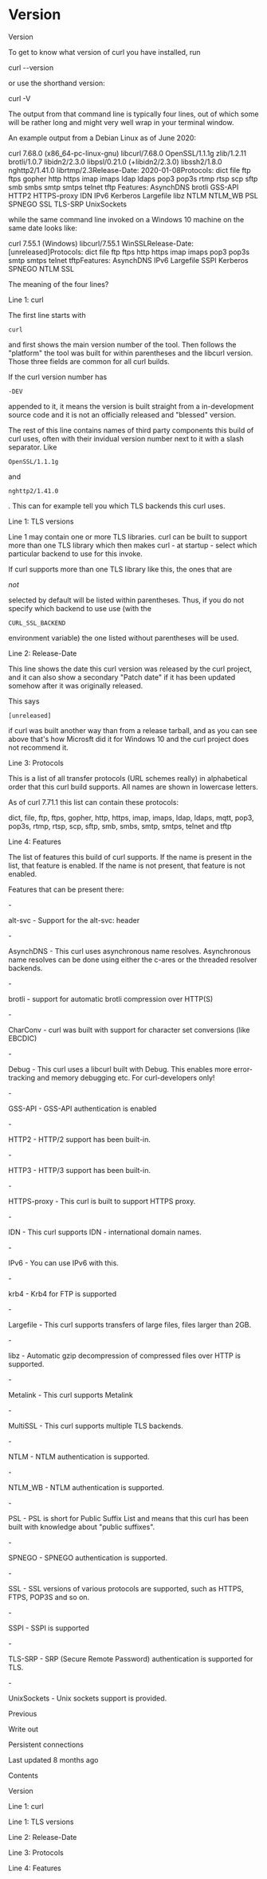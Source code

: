 <a href="version.html" class="navButton-94f2579c--pageItemWithChildrenNested-2c5d8183--navButtonClickable-161b88ca--navButtonOpened-6a88552e">

</a>

</a>

# <span class="text-4505230f--DisplayH900-bfb998fa--textContentFamily-49a318e1">Version</span>

<span class="text-4505230f--UIH300-2063425d--textUIFamily-5ebd8e40--text-8ee2c8b2">

</span>

<span class="text-4505230f--UIH300-2063425d--textUIFamily-5ebd8e40--text-8ee2c8b2">

</span>

<span class="text-4505230f--HeadingH700-04e1a2a3--textContentFamily-49a318e1">

<span data-key="eb8fde6266c34e4f915ac4ae14d59dd6">

<span data-offset-key="eb8fde6266c34e4f915ac4ae14d59dd6:0">Version</span>

</span>

</span>

<span class="text-4505230f--TextH400-3033861f--textContentFamily-49a318e1">

<span data-key="fc36d5d49508496a8a647ad82c19ba45">

<span data-offset-key="fc36d5d49508496a8a647ad82c19ba45:0">To get to know what version of curl you have installed, run</span>

</span>

</span> curl --version<span class="text-4505230f--TextH400-3033861f--textContentFamily-49a318e1">

<span data-key="5845974d86784eed9c09b652fd91f2de">

<span data-offset-key="5845974d86784eed9c09b652fd91f2de:0">or use the shorthand version:</span>

</span>

</span> curl -V<span class="text-4505230f--TextH400-3033861f--textContentFamily-49a318e1">

<span data-key="5d9fc31dada64ff7b8a8ea0098b4cafe">

<span data-offset-key="5d9fc31dada64ff7b8a8ea0098b4cafe:0">The output from that command line is typically four lines, out of which some will be rather long and might very well wrap in your terminal window.</span>

</span>

</span>

<span class="text-4505230f--TextH400-3033861f--textContentFamily-49a318e1">

<span data-key="c85db840a85d49e2924b38b6a3de39e9">

<span data-offset-key="c85db840a85d49e2924b38b6a3de39e9:0">An example output from a Debian Linux as of June 2020:</span>

</span>

</span> curl 7.68.0 (x86_64-pc-linux-gnu) libcurl/7.68.0 OpenSSL/1.1.1g zlib/1.2.11 brotli/1.0.7 libidn2/2.3.0 libpsl/0.21.0 (+libidn2/2.3.0) libssh2/1.8.0 nghttp2/1.41.0 librtmp/2.3Release-Date: 2020-01-08Protocols: dict file ftp ftps gopher http https imap imaps ldap ldaps pop3 pop3s rtmp rtsp scp sftp smb smbs smtp smtps telnet tftp Features: AsynchDNS brotli GSS-API HTTP2 HTTPS-proxy IDN IPv6 Kerberos Largefile libz NTLM NTLM_WB PSL SPNEGO SSL TLS-SRP UnixSockets<span class="text-4505230f--TextH400-3033861f--textContentFamily-49a318e1">

<span data-key="7747727638c243f49214b9d755d1d5ab">

<span data-offset-key="7747727638c243f49214b9d755d1d5ab:0">while the same command line invoked on a Windows 10 machine on the same date looks like:</span>

</span>

</span> curl 7.55.1 (Windows) libcurl/7.55.1 WinSSLRelease-Date: [unreleased]Protocols: dict file ftp ftps http https imap imaps pop3 pop3s smtp smtps telnet tftpFeatures: AsynchDNS IPv6 Largefile SSPI Kerberos SPNEGO NTLM SSL<span class="text-4505230f--TextH400-3033861f--textContentFamily-49a318e1">

<span data-key="b2501b491def4ae5933c57686aecbefe">

<span data-offset-key="b2501b491def4ae5933c57686aecbefe:0">The meaning of the four lines?</span>

</span>

</span>

<span class="text-4505230f--HeadingH700-04e1a2a3--textContentFamily-49a318e1">

<span data-key="29efc43313b04792af31dc3383f825f7">

<span data-offset-key="29efc43313b04792af31dc3383f825f7:0">Line 1: curl</span>

</span>

</span>

<span class="text-4505230f--TextH400-3033861f--textContentFamily-49a318e1">

<span data-key="4c3913d3205b404ba5faca02cb2deecd">

<span data-offset-key="4c3913d3205b404ba5faca02cb2deecd:0">The first line starts with </span>

<span data-offset-key="4c3913d3205b404ba5faca02cb2deecd:1">`curl`</span>

<span data-offset-key="4c3913d3205b404ba5faca02cb2deecd:2"> and first shows the main version number of the tool. Then follows the "platform" the tool was built for within parentheses and the libcurl version. Those three fields are common for all curl builds.</span>

</span>

</span>

<span class="text-4505230f--TextH400-3033861f--textContentFamily-49a318e1">

<span data-key="56f48cebde3c470fa61aa0c1db2e7122">

<span data-offset-key="56f48cebde3c470fa61aa0c1db2e7122:0">If the curl version number has </span>

<span data-offset-key="56f48cebde3c470fa61aa0c1db2e7122:1">`-DEV`</span>

<span data-offset-key="56f48cebde3c470fa61aa0c1db2e7122:2"> appended to it, it means the version is built straight from a in-development source code and it is not an officially released and "blessed" version.</span>

</span>

</span>

<span class="text-4505230f--TextH400-3033861f--textContentFamily-49a318e1">

<span data-key="5d6b33469a0e47708d6c3dfd2093a524">

<span data-offset-key="5d6b33469a0e47708d6c3dfd2093a524:0">The rest of this line contains names of third party components this build of curl uses, often with their invidual version number next to it with a slash separator. Like </span>

<span data-offset-key="5d6b33469a0e47708d6c3dfd2093a524:1">`OpenSSL/1.1.1g`</span>

<span data-offset-key="5d6b33469a0e47708d6c3dfd2093a524:2"> and </span>

<span data-offset-key="5d6b33469a0e47708d6c3dfd2093a524:3">`nghttp2/1.41.0`</span>

<span data-offset-key="5d6b33469a0e47708d6c3dfd2093a524:4">. This can for example tell you which TLS backends this curl uses.</span>

</span>

</span>

<span class="text-4505230f--HeadingH600-23f228db--textContentFamily-49a318e1">

<span data-key="f9e2ff72d41a47249ffec295213281f3">

<span data-offset-key="f9e2ff72d41a47249ffec295213281f3:0">Line 1: TLS versions</span>

</span>

</span>

<span class="text-4505230f--TextH400-3033861f--textContentFamily-49a318e1">

<span data-key="48833a9827904ab48683e0fea79d09f8">

<span data-offset-key="48833a9827904ab48683e0fea79d09f8:0">Line 1 may contain one or more TLS libraries. curl can be built to support more than one TLS library which then makes curl - at startup - select which particular backend to use for this invoke.</span>

</span>

</span>

<span class="text-4505230f--TextH400-3033861f--textContentFamily-49a318e1">

<span data-key="6bac1bd06feb47039cb36c20700b5f02">

<span data-offset-key="6bac1bd06feb47039cb36c20700b5f02:0">If curl supports more than one TLS library like this, the ones that are </span>

<span data-offset-key="6bac1bd06feb47039cb36c20700b5f02:1">_not_</span>

<span data-offset-key="6bac1bd06feb47039cb36c20700b5f02:2"> selected by default will be listed within parentheses. Thus, if you do not specify which backend to use use (with the </span>

<span data-offset-key="6bac1bd06feb47039cb36c20700b5f02:3">`CURL_SSL_BACKEND`</span>

<span data-offset-key="6bac1bd06feb47039cb36c20700b5f02:4"> environment variable) the one listed without parentheses will be used.</span>

</span>

</span>

<span class="text-4505230f--HeadingH700-04e1a2a3--textContentFamily-49a318e1">

<span data-key="2858940976ca4230941f97bec25a5012">

<span data-offset-key="2858940976ca4230941f97bec25a5012:0">Line 2: Release-Date</span>

</span>

</span>

<span class="text-4505230f--TextH400-3033861f--textContentFamily-49a318e1">

<span data-key="8d66c3a202904b53aa4b587044792dd2">

<span data-offset-key="8d66c3a202904b53aa4b587044792dd2:0">This line shows the date this curl version was released by the curl project, and it can also show a secondary "Patch date" if it has been updated somehow after it was originally released.</span>

</span>

</span>

<span class="text-4505230f--TextH400-3033861f--textContentFamily-49a318e1">

<span data-key="fcb44825154d4ebe89978f497ea56c50">

<span data-offset-key="fcb44825154d4ebe89978f497ea56c50:0">This says </span>

<span data-offset-key="fcb44825154d4ebe89978f497ea56c50:1">`[unreleased]`</span>

<span data-offset-key="fcb44825154d4ebe89978f497ea56c50:2"> if curl was built another way than from a release tarball, and as you can see above that's how Microsft did it for Windows 10 and the curl project does not recommend it.</span>

</span>

</span>

<span class="text-4505230f--HeadingH700-04e1a2a3--textContentFamily-49a318e1">

<span data-key="f9db562225bc416581f744fcd2cec698">

<span data-offset-key="f9db562225bc416581f744fcd2cec698:0">Line 3: Protocols</span>

</span>

</span>

<span class="text-4505230f--TextH400-3033861f--textContentFamily-49a318e1">

<span data-key="be6f57bbae0a4d1aacf1244496227701">

<span data-offset-key="be6f57bbae0a4d1aacf1244496227701:0">This is a list of all transfer protocols (URL schemes really) in alphabetical order that this curl build supports. All names are shown in lowercase letters.</span>

</span>

</span>

<span class="text-4505230f--TextH400-3033861f--textContentFamily-49a318e1">

<span data-key="cd8cc43e877c4315bf979d2553668716">

<span data-offset-key="cd8cc43e877c4315bf979d2553668716:0">As of curl 7.71.1 this list can contain these protocols:</span>

</span>

</span>

<span class="text-4505230f--TextH400-3033861f--textContentFamily-49a318e1">

<span data-key="3246aa6352ed4cb6b03632dfe1e4451a">

<span data-offset-key="3246aa6352ed4cb6b03632dfe1e4451a:0">dict, file, ftp, ftps, gopher, http, https, imap, imaps, ldap, ldaps, mqtt, pop3, pop3s, rtmp, rtsp, scp, sftp, smb, smbs, smtp, smtps, telnet and tftp</span>

</span>

</span>

<span class="text-4505230f--HeadingH700-04e1a2a3--textContentFamily-49a318e1">

<span data-key="fefaf5fb0dc54869bfd5e5b8b75c3f2d">

<span data-offset-key="fefaf5fb0dc54869bfd5e5b8b75c3f2d:0">Line 4: Features</span>

</span>

</span>

<span class="text-4505230f--TextH400-3033861f--textContentFamily-49a318e1">

<span data-key="26e46dd72bb444218b5d581d83ab4e42">

<span data-offset-key="26e46dd72bb444218b5d581d83ab4e42:0">The list of features this build of curl supports. If the name is present in the list, that feature is enabled. If the name is not present, that feature is not enabled.</span>

</span>

</span>

<span class="text-4505230f--TextH400-3033861f--textContentFamily-49a318e1">

<span data-key="da9b493b9a514e2ebc8b25439475b199">

<span data-offset-key="da9b493b9a514e2ebc8b25439475b199:0">Features that can be present there:</span>

</span>

</span>- <span class="text-4505230f--TextH400-3033861f--textContentFamily-49a318e1">

<span data-key="7a0d25f1f937423ba239bd0e125e3164">

<span data-offset-key="7a0d25f1f937423ba239bd0e125e3164:0">alt-svc - Support for the alt-svc: header</span>

</span>

</span>- <span class="text-4505230f--TextH400-3033861f--textContentFamily-49a318e1">

<span data-key="45668ecafcb744bba7a10781d2561baf">

<span data-offset-key="45668ecafcb744bba7a10781d2561baf:0">AsynchDNS - This curl uses asynchronous name resolves. Asynchronous name resolves can be done using either the c-ares or the threaded resolver backends.</span>

</span>

</span>- <span class="text-4505230f--TextH400-3033861f--textContentFamily-49a318e1">

<span data-key="b3191d429a0b4f06aeb7bde4203f7b98">

<span data-offset-key="b3191d429a0b4f06aeb7bde4203f7b98:0">brotli - support for automatic brotli compression over HTTP(S)</span>

</span>

</span>- <span class="text-4505230f--TextH400-3033861f--textContentFamily-49a318e1">

<span data-key="dc1348751f5f46de953b3128278630da">

<span data-offset-key="dc1348751f5f46de953b3128278630da:0">CharConv - curl was built with support for character set conversions (like EBCDIC)</span>

</span>

</span>- <span class="text-4505230f--TextH400-3033861f--textContentFamily-49a318e1">

<span data-key="3a63f0db49194096b8023683e4c1997c">

<span data-offset-key="3a63f0db49194096b8023683e4c1997c:0">Debug - This curl uses a libcurl built with Debug. This enables more error-tracking and memory debugging etc. For curl-developers only!</span>

</span>

</span>- <span class="text-4505230f--TextH400-3033861f--textContentFamily-49a318e1">

<span data-key="94134f45a66e4025a5cfc46658c8c67d">

<span data-offset-key="94134f45a66e4025a5cfc46658c8c67d:0">GSS-API - GSS-API authentication is enabled</span>

</span>

</span>- <span class="text-4505230f--TextH400-3033861f--textContentFamily-49a318e1">

<span data-key="7c77d1fc982c49de8b0aa56e30777365">

<span data-offset-key="7c77d1fc982c49de8b0aa56e30777365:0">HTTP2 - HTTP/2 support has been built-in.</span>

</span>

</span>- <span class="text-4505230f--TextH400-3033861f--textContentFamily-49a318e1">

<span data-key="b75ec4b19ad64592ba9a2e2905543c5a">

<span data-offset-key="b75ec4b19ad64592ba9a2e2905543c5a:0">HTTP3 - HTTP/3 support has been built-in.</span>

</span>

</span>- <span class="text-4505230f--TextH400-3033861f--textContentFamily-49a318e1">

<span data-key="61171e82011844699f77bdcbc7eeb9a6">

<span data-offset-key="61171e82011844699f77bdcbc7eeb9a6:0">HTTPS-proxy - This curl is built to support HTTPS proxy.</span>

</span>

</span>- <span class="text-4505230f--TextH400-3033861f--textContentFamily-49a318e1">

<span data-key="4aa9168294c24264856546266e80b4b9">

<span data-offset-key="4aa9168294c24264856546266e80b4b9:0">IDN - This curl supports IDN - international domain names.</span>

</span>

</span>- <span class="text-4505230f--TextH400-3033861f--textContentFamily-49a318e1">

<span data-key="e02aec07ae41406c9a3599873b7f357d">

<span data-offset-key="e02aec07ae41406c9a3599873b7f357d:0">IPv6 - You can use IPv6 with this.</span>

</span>

</span>- <span class="text-4505230f--TextH400-3033861f--textContentFamily-49a318e1">

<span data-key="5f27699a4eb348aa9cd28e062a0b1e75">

<span data-offset-key="5f27699a4eb348aa9cd28e062a0b1e75:0">krb4 - Krb4 for FTP is supported</span>

</span>

</span>- <span class="text-4505230f--TextH400-3033861f--textContentFamily-49a318e1">

<span data-key="ec49038374314a89ac4a89b77c7b5865">

<span data-offset-key="ec49038374314a89ac4a89b77c7b5865:0">Largefile - This curl supports transfers of large files, files larger than 2GB.</span>

</span>

</span>- <span class="text-4505230f--TextH400-3033861f--textContentFamily-49a318e1">

<span data-key="a260102731a644ecb61d49ff73f5cbbc">

<span data-offset-key="a260102731a644ecb61d49ff73f5cbbc:0">libz - Automatic gzip decompression of compressed files over HTTP is supported.</span>

</span>

</span>- <span class="text-4505230f--TextH400-3033861f--textContentFamily-49a318e1">

<span data-key="8e768762c42644ba84d094e78b4aed6f">

<span data-offset-key="8e768762c42644ba84d094e78b4aed6f:0">Metalink - This curl supports Metalink</span>

</span>

</span>- <span class="text-4505230f--TextH400-3033861f--textContentFamily-49a318e1">

<span data-key="e689ec4c22c14764b7732184bcb29b25">

<span data-offset-key="e689ec4c22c14764b7732184bcb29b25:0">MultiSSL - This curl supports multiple TLS backends.</span>

</span>

</span>- <span class="text-4505230f--TextH400-3033861f--textContentFamily-49a318e1">

<span data-key="cb69443fc30841979445421786711659">

<span data-offset-key="cb69443fc30841979445421786711659:0">NTLM - NTLM authentication is supported.</span>

</span>

</span>- <span class="text-4505230f--TextH400-3033861f--textContentFamily-49a318e1">

<span data-key="a72dd13e708a4c398c90b0456bf27272">

<span data-offset-key="a72dd13e708a4c398c90b0456bf27272:0">NTLM_WB - NTLM authentication is supported.</span>

</span>

</span>- <span class="text-4505230f--TextH400-3033861f--textContentFamily-49a318e1">

<span data-key="309c8568a0834f1eb3bacd20864b36a5">

<span data-offset-key="309c8568a0834f1eb3bacd20864b36a5:0">PSL - PSL is short for Public Suffix List and means that this curl has been built with knowledge about "public suffixes".</span>

</span>

</span>- <span class="text-4505230f--TextH400-3033861f--textContentFamily-49a318e1">

<span data-key="4d3a55e63d2d48eeb11112b0a84c822e">

<span data-offset-key="4d3a55e63d2d48eeb11112b0a84c822e:0">SPNEGO - SPNEGO authentication is supported.</span>

</span>

</span>- <span class="text-4505230f--TextH400-3033861f--textContentFamily-49a318e1">

<span data-key="602c8fc19f2a411a8015760eca01fc28">

<span data-offset-key="602c8fc19f2a411a8015760eca01fc28:0">SSL - SSL versions of various protocols are supported, such as HTTPS, FTPS, POP3S and so on.</span>

</span>

</span>- <span class="text-4505230f--TextH400-3033861f--textContentFamily-49a318e1">

<span data-key="cfb77b8dac4f4fafbdbdbab250a52b52">

<span data-offset-key="cfb77b8dac4f4fafbdbdbab250a52b52:0">SSPI - SSPI is supported</span>

</span>

</span>- <span class="text-4505230f--TextH400-3033861f--textContentFamily-49a318e1">

<span data-key="298f751987944961b2b29aa0d384e74a">

<span data-offset-key="298f751987944961b2b29aa0d384e74a:0">TLS-SRP - SRP (Secure Remote Password) authentication is supported for TLS.</span>

</span>

</span>- <span class="text-4505230f--TextH400-3033861f--textContentFamily-49a318e1">

<span data-key="50f5b8f1e8854385bdede593e11a8818">

<span data-offset-key="50f5b8f1e8854385bdede593e11a8818:0">UnixSockets - Unix sockets support is provided.</span>

</span>

</span>

<a href="verbose/writeout.html" class="reset-3c756112--card-6570f064--whiteCard-fff091a4--cardPrevious-56a5e674">

</a>

<span class="text-4505230f--TextH200-a3425406--textContentFamily-49a318e1">Previous</span>

<span class="text-4505230f--UIH400-4e41e82a--textContentFamily-49a318e1">Write out</span>

<a href="persist.html" class="reset-3c756112--card-6570f064--whiteCard-fff091a4--cardNext-19241c42">

</a>

<span class="text-4505230f--UIH400-4e41e82a--textContentFamily-49a318e1">Persistent connections</span>

<span class="text-4505230f--TextH200-a3425406--textContentFamily-49a318e1">Last updated 8 months ago</span>

<span class="text-4505230f--InfoH100-1e92e1d1--textContentFamily-49a318e1">Contents</span>

<a href="version.html#version" class="reset-3c756112--menuItem-aa02f6ec--menuItemLight-757d5235--menuItemInline-173bdf97--pageTocItem-f4427024">

</a>

<span class="text-4505230f--UIH300-2063425d--textContentFamily-49a318e1">

<span class="text-4505230f--UIH200-50ead35f--textContentFamily-49a318e1">Version</span>

</span>

<a href="version.html#line-1-curl" class="reset-3c756112--menuItem-aa02f6ec--menuItemLight-757d5235--menuItemInline-173bdf97--pageTocItem-f4427024">

</a>

<span class="text-4505230f--UIH300-2063425d--textContentFamily-49a318e1">

<span class="text-4505230f--UIH200-50ead35f--textContentFamily-49a318e1">Line 1: curl</span>

</span>

<a href="version.html#line-1-tls-versions" class="reset-3c756112--menuItem-aa02f6ec--menuItemLight-757d5235--menuItemInline-173bdf97--pageTocItem-f4427024">

</a>

<span class="text-4505230f--UIH300-2063425d--textContentFamily-49a318e1">

<span class="text-4505230f--UIH200-50ead35f--textContentFamily-49a318e1--pageTocLinkH2-2294976c">Line 1: TLS versions</span>

</span>

<a href="version.html#line-2-release-date" class="reset-3c756112--menuItem-aa02f6ec--menuItemLight-757d5235--menuItemInline-173bdf97--pageTocItem-f4427024">

</a>

<span class="text-4505230f--UIH300-2063425d--textContentFamily-49a318e1">

<span class="text-4505230f--UIH200-50ead35f--textContentFamily-49a318e1">Line 2: Release-Date</span>

</span>

<a href="version.html#line-3-protocols" class="reset-3c756112--menuItem-aa02f6ec--menuItemLight-757d5235--menuItemInline-173bdf97--pageTocItem-f4427024">

</a>

<span class="text-4505230f--UIH300-2063425d--textContentFamily-49a318e1">

<span class="text-4505230f--UIH200-50ead35f--textContentFamily-49a318e1">Line 3: Protocols</span>

</span>

<a href="version.html#line-4-features" class="reset-3c756112--menuItem-aa02f6ec--menuItemLight-757d5235--menuItemInline-173bdf97--pageTocItem-f4427024">

</a>

<span class="text-4505230f--UIH300-2063425d--textContentFamily-49a318e1">

<span class="text-4505230f--UIH200-50ead35f--textContentFamily-49a318e1">Line 4: Features</span>

</span>
